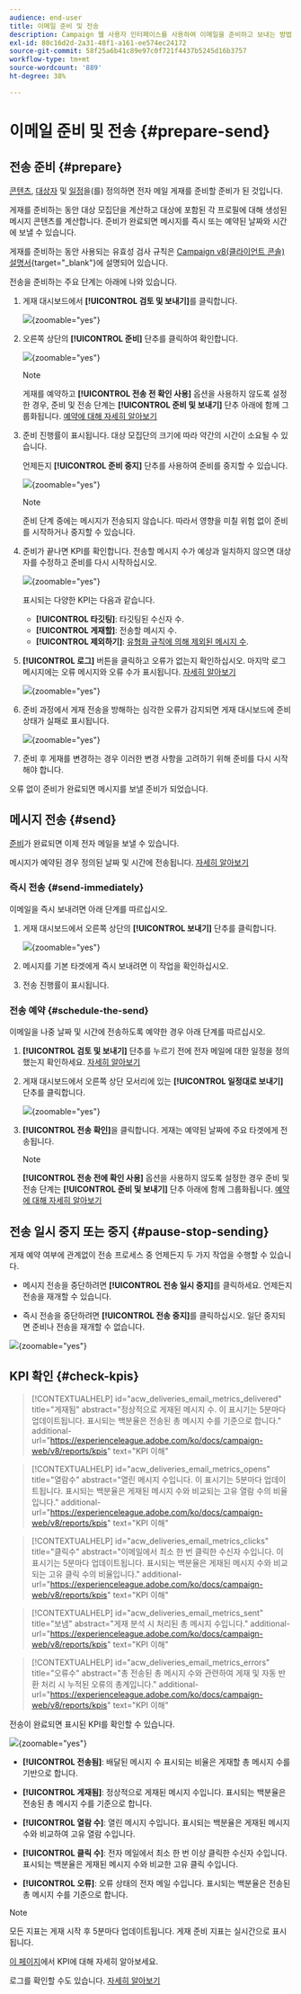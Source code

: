 ```yaml
---
audience: end-user
title: 이메일 준비 및 전송
description: Campaign 웹 사용자 인터페이스를 사용하여 이메일을 준비하고 보내는 방법 알아보기
exl-id: 80c16d2d-2a31-48f1-a161-ee574ec24172
source-git-commit: 58f25a6b41c89e97c0f721f4437b5245d16b3757
workflow-type: tm+mt
source-wordcount: '889'
ht-degree: 38%

---
```



# 이메일 준비 및 전송 {#prepare-send}

## 전송 준비 {#prepare}

[콘텐츠](../email/edit-content.md), [대상자](../audience/add-audience.md) 및 [일정](../msg/gs-messages.md#schedule-the-delivery-sending-gs-schedule)을(를) 정의하면 전자 메일 게재를 준비할 준비가 된 것입니다.

게재를 준비하는 동안 대상 모집단을 계산하고 대상에 포함된 각 프로필에 대해 생성된 메시지 콘텐츠를 계산합니다. 준비가 완료되면 메시지를 즉시 또는 예약된 날짜와 시간에 보낼 수 있습니다.

게재를 준비하는 동안 사용되는 유효성 검사 규칙은 [Campaign v8(클라이언트 콘솔) 설명서](https://experienceleague.adobe.com/docs/campaign/campaign-v8/send/emails/send.html){target="_blank"}에 설명되어 있습니다.

전송을 준비하는 주요 단계는 아래에 나와 있습니다.

1. 게재 대시보드에서 **[!UICONTROL 검토 및 보내기]**&#x200B;를 클릭합니다.

   ![](assets/email-review-and-send.png){zoomable="yes"}


1. 오른쪽 상단의 **[!UICONTROL 준비]** 단추를 클릭하여 확인합니다.

   ![](assets/email-prepare.png){zoomable="yes"}

   >[!NOTE]
   >
   >게재를 예약하고 **[!UICONTROL 전송 전 확인 사용]** 옵션을 사용하지 않도록 설정한 경우, 준비 및 전송 단계는 **[!UICONTROL 준비 및 보내기]** 단추 아래에 함께 그룹화됩니다. [예약에 대해 자세히 알아보기](../msg/gs-deliveries.md#gs-schedule)

1. 준비 진행률이 표시됩니다. 대상 모집단의 크기에 따라 약간의 시간이 소요될 수 있습니다.

   언제든지 **[!UICONTROL 준비 중지]** 단추를 사용하여 준비를 중지할 수 있습니다.

   ![](assets/email-stop-preparation.png){zoomable="yes"}

   >[!NOTE]
   >준비 단계 중에는 메시지가 전송되지 않습니다. 따라서 영향을 미칠 위험 없이 준비를 시작하거나 중지할 수 있습니다.

1. 준비가 끝나면 KPI를 확인합니다. 전송할 메시지 수가 예상과 일치하지 않으면 대상자를 수정하고 준비를 다시 시작하십시오.

   ![](assets/email-preparation-complete.png){zoomable="yes"}

   표시되는 다양한 KPI는 다음과 같습니다.

   * **[!UICONTROL 타깃팅]**: 타깃팅된 수신자 수.
   * **[!UICONTROL 게재할]**: 전송할 메시지 수.
   * **[!UICONTROL 제외하기]**: [유형화 규칙에 의해 제외된 메시지 수](../advanced-settings/delivery-settings.md#typology).

1. **[!UICONTROL 로그]** 버튼을 클릭하고 오류가 없는지 확인하십시오. 마지막 로그 메시지에는 오류 메시지와 오류 수가 표시됩니다. [자세히 알아보기](delivery-logs.md)

   ![](assets/email-prepare-logs.png){zoomable="yes"}

1. 준비 과정에서 게재 전송을 방해하는 심각한 오류가 감지되면 게재 대시보드에 준비 상태가 실패로 표시됩니다.

   ![](assets/email-prepare-error.png){zoomable="yes"}

1. 준비 후 게재를 변경하는 경우 이러한 변경 사항을 고려하기 위해 준비를 다시 시작해야 합니다.

오류 없이 준비가 완료되면 메시지를 보낼 준비가 되었습니다.

## 메시지 전송 {#send}


[준비](#prepare)가 완료되면 이제 전자 메일을 보낼 수 있습니다.

메시지가 예약된 경우 정의된 날짜 및 시간에 전송됩니다. [자세히 알아보기](../msg/gs-deliveries.md#gs-schedule)

### 즉시 전송 {#send-immediately}

이메일을 즉시 보내려면 아래 단계를 따르십시오.

1. 게재 대시보드에서 오른쪽 상단의 **[!UICONTROL 보내기]** 단추를 클릭합니다.

   ![](assets/email-send.png){zoomable="yes"}

1. 메시지를 기본 타겟에게 즉시 보내려면 이 작업을 확인하십시오.

1. 전송 진행률이 표시됩니다.

### 전송 예약 {#schedule-the-send}

이메일을 나중 날짜 및 시간에 전송하도록 예약한 경우 아래 단계를 따르십시오.

1. **[!UICONTROL 검토 및 보내기]** 단추를 누르기 전에 전자 메일에 대한 일정을 정의했는지 확인하세요. [자세히 알아보기](../msg/gs-deliveries.md#gs-schedule)

1. 게재 대시보드에서 오른쪽 상단 모서리에 있는 **[!UICONTROL 일정대로 보내기]** 단추를 클릭합니다.

   ![](assets/email-send-as-scheduled.png){zoomable="yes"}

1. **[!UICONTROL 전송 확인]**&#x200B;을 클릭합니다. 게재는 예약된 날짜에 주요 타겟에게 전송됩니다.

   >[!NOTE]
   >
   >**[!UICONTROL 전송 전에 확인 사용]** 옵션을 사용하지 않도록 설정한 경우 준비 및 전송 단계는 **[!UICONTROL 준비 및 보내기]** 단추 아래에 함께 그룹화됩니다. [예약에 대해 자세히 알아보기](../msg/gs-deliveries.md#gs-schedule)

## 전송 일시 중지 또는 중지 {#pause-stop-sending}

게재 예약 여부에 관계없이 <!--TBC--> 전송 프로세스 중 언제든지 두 가지 작업을 수행할 수 있습니다.

* 메시지 전송을 중단하려면 **[!UICONTROL 전송 일시 중지]**&#x200B;를 클릭하세요. 언제든지 전송을 재개할 수 있습니다.

* 즉시 전송을 중단하려면 **[!UICONTROL 전송 중지]**&#x200B;를 클릭하십시오. 일단 중지되면 준비나 전송을 재개할 수 없습니다.

![](assets/email-send-pause-or-stop.png){zoomable="yes"}

## KPI 확인 {#check-kpis}

>[!CONTEXTUALHELP]
>id="acw_deliveries_email_metrics_delivered"
>title="게재됨"
>abstract="정상적으로 게재된 메시지 수. 이 표시기는 5분마다 업데이트됩니다. 표시되는 백분율은 전송된 총 메시지 수를 기준으로 합니다."
>additional-url="https://experienceleague.adobe.com/ko/docs/campaign-web/v8/reports/kpis" text="KPI 이해"

>[!CONTEXTUALHELP]
>id="acw_deliveries_email_metrics_opens"
>title="열람수"
>abstract="열린 메시지 수입니다. 이 표시기는 5분마다 업데이트됩니다. 표시되는 백분율은 게재된 메시지 수와 비교되는 고유 열람 수의 비율입니다."
>additional-url="https://experienceleague.adobe.com/ko/docs/campaign-web/v8/reports/kpis" text="KPI 이해"


>[!CONTEXTUALHELP]
>id="acw_deliveries_email_metrics_clicks"
>title="클릭수"
>abstract="이메일에서 최소 한 번 클릭한 수신자 수입니다. 이 표시기는 5분마다 업데이트됩니다. 표시되는 백분율은 게재된 메시지 수와 비교되는 고유 클릭 수의 비율입니다."
>additional-url="https://experienceleague.adobe.com/ko/docs/campaign-web/v8/reports/kpis" text="KPI 이해"


>[!CONTEXTUALHELP]
>id="acw_deliveries_email_metrics_sent"
>title="보냄"
>abstract="게재 분석 시 처리된 총 메시지 수입니다."
>additional-url="https://experienceleague.adobe.com/ko/docs/campaign-web/v8/reports/kpis" text="KPI 이해"


>[!CONTEXTUALHELP]
>id="acw_deliveries_email_metrics_errors"
>title="오류수"
>abstract="총 전송된 총 메시지 수와 관련하여 게재 및 자동 반환 처리 시 누적된 오류의 총계입니다."
>additional-url="https://experienceleague.adobe.com/ko/docs/campaign-web/v8/reports/kpis" text="KPI 이해"


전송이 완료되면 표시된 KPI를 확인할 수 있습니다.

![](assets/email-send-kpis.png){zoomable="yes"}

* **[!UICONTROL 전송됨]**: 배달된 메시지 수 표시되는 비율은 게재할 총 메시지 수를 기반으로 합니다.

* **[!UICONTROL 게재됨]**: 정상적으로 게재된 메시지 수입니다. 표시되는 백분율은 전송된 총 메시지 수를 기준으로 합니다.

* **[!UICONTROL 열람 수]**: 열린 메시지 수입니다. 표시되는 백분율은 게재된 메시지 수와 비교하여 고유 열람 수입니다.

* **[!UICONTROL 클릭 수]**: 전자 메일에서 최소 한 번 이상 클릭한 수신자 수입니다. 표시되는 백분율은 게재된 메시지 수와 비교한 고유 클릭 수입니다.

* **[!UICONTROL 오류]**: 오류 상태의 전자 메일 수입니다. 표시되는 백분율은 전송된 총 메시지 수를 기준으로 합니다.

>[!NOTE]
>
>모든 지표는 게재 시작 후 5분마다 업데이트됩니다. 게재 준비 지표는 실시간으로 표시됩니다.

[이 페이지](../reporting/kpis.md)에서 KPI에 대해 자세히 알아보세요.

로그를 확인할 수도 있습니다. [자세히 알아보기](delivery-logs.md)